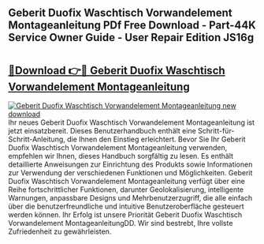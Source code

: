 ## Geberit Duofix Waschtisch Vorwandelement Montageanleitung PDf Free Download - Part-44K Service Owner Guide - User Repair Edition JS16g

# <h2><a href="http://df74cc.blite.top/?on=Geberit+Duofix+Waschtisch+Vorwandelement+Montageanleitung">🔗Download 👉🔴 Geberit Duofix Waschtisch Vorwandelement Montageanleitung</a></h2>

[![Geberit Duofix Waschtisch Vorwandelement Montageanleitung new download](https://i.imgur.com/lujVjoI.png)](http://df74cc.blite.top/?on=Geberit+Duofix+Waschtisch+Vorwandelement+Montageanleitung)
Ihr neues Geberit Duofix Waschtisch Vorwandelement Montageanleitung ist jetzt einsatzbereit. Dieses Benutzerhandbuch enthält eine Schritt-für-Schritt-Anleitung, die Ihnen den Einstieg erleichtert. Bevor Sie Ihr Geberit Duofix Waschtisch Vorwandelement Montageanleitung verwenden, empfehlen wir Ihnen, dieses Handbuch sorgfältig zu lesen. Es enthält detaillierte Anweisungen zur Einrichtung des Produkts sowie Informationen zur Verwendung der verschiedenen Funktionen und Möglichkeiten. Geberit Duofix Waschtisch Vorwandelement Montageanleitung verfügt über eine Reihe fortschrittlicher Funktionen, darunter Geolokalisierung, intelligente Warnungen, anpassbare Designs und Mehrbenutzerzugriff, die alle einfach über die benutzerfreundliche und intuitive Benutzeroberfläche gesteuert werden können. Ihr Erfolg ist unsere Priorität Geberit Duofix Waschtisch Vorwandelement MontageanleitungDD. Wir sind bestrebt, Ihre vollste Zufriedenheit zu gewährleisten.
